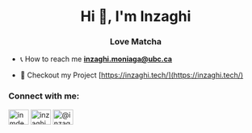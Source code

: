 <h1 align="center">Hi 👋, I'm Inzaghi</h1>
<h3 align="center">Love Matcha</h3>

- 📞 How to reach me **inzaghi.moniaga@ubc.ca**

- 💾 Checkout my Project [https://inzaghi.tech/](https://inzaghi.tech/)

<p align="left">
<h3 align="left">Connect with me:</h3>
<a href="https://codepen.io/inmdev" target="blank"><img align="center" src="https://cdn.jsdelivr.net/npm/simple-icons@3.0.1/icons/codepen.svg" alt="inmdev" height="30" width="40" /></a>
<a href="https://instagram.com/inzaghi.moniaga" target="blank"><img align="center" src="https://cdn.jsdelivr.net/npm/simple-icons@3.0.1/icons/instagram.svg" alt="inzaghi.moniaga" height="30" width="40" /></a>
<a href="https://www.hackerrank.com/@inzaghi_moniaga" target="blank"><img align="center" src="https://cdn.jsdelivr.net/npm/simple-icons@3.0.1/icons/hackerrank.svg" alt="@inzaghi_moniaga" height="30" width="40" /></a>
</p>
